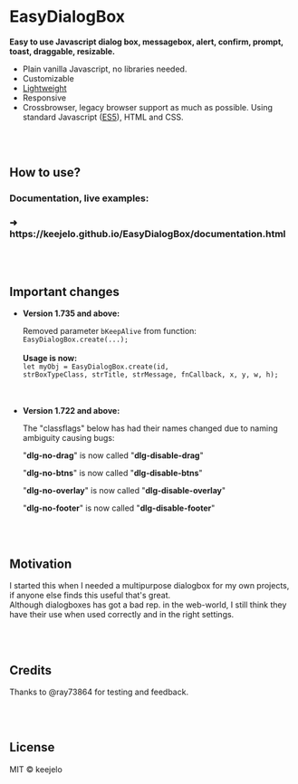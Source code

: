 # EasyDialogBox
<b>Easy to use Javascript dialog box, messagebox, alert, confirm, prompt, toast, draggable, resizable.</b>

- Plain vanilla Javascript, no libraries needed.
- Customizable
- <a href="https://github.com/keejelo/EasyDialogBox/tree/master/js" title="Minified version, smaller size">Lightweight</a>
- Responsive
- Crossbrowser, legacy browser support as much as possible. Using standard Javascript (<a href="https://www.google.com/search?q=ecmascript+5" title="https://www.google.com/search?q=ecmascript+5">ES5</a>), HTML and CSS.

<br />
<br />

## How to use?
### Documentation, live examples:
<h3>&#10140;&nbsp; https://keejelo.github.io/EasyDialogBox/documentation.html</h3>

<br />
<br />

## Important changes
- <b>Version 1.735 and above:</b>

  Removed parameter <code>bKeepAlive</code> from function: <code>EasyDialogBox.create(...);</code>
  <br /><br />
  <b>Usage is now:</b>
  <br />
  <code>let myObj = EasyDialogBox.create(id, strBoxTypeClass, strTitle, strMessage, fnCallback, x, y, w, h);</code>
  <br />
  <br />
  <br />

- <b>Version 1.722 and above:</b>

  The "classflags" below has had their names changed due to naming ambiguity causing bugs:

  "<b>dlg-no-drag</b>" is now called "<b>dlg-disable-drag</b>"

  "<b>dlg-no-btns</b>" is now called "<b>dlg-disable-btns</b>"

  "<b>dlg-no-overlay</b>" is now called "<b>dlg-disable-overlay</b>"

  "<b>dlg-no-footer</b>" is now called "<b>dlg-disable-footer</b>"

<br />
<br />

## Motivation
I started this when I needed a multipurpose dialogbox for my own projects, if anyone else finds this useful that's great.<br />
Although dialogboxes has got a bad rep. in the web-world, I still think they have their use when used correctly and in the right settings.

<br />
<br />

## Credits
Thanks to @ray73864 for testing and feedback.

<br />
<br />

## License
MIT &copy; keejelo
